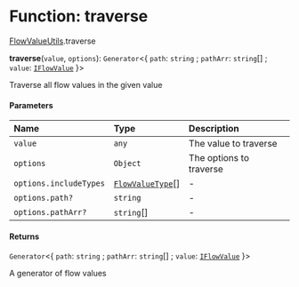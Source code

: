 # Function: traverse

[FlowValueUtils](/en/auto-docs/form-materials/modules/FlowValueUtils.md).traverse

**traverse**(`value`, `options`): `Generator`<{ `path`: `string` ; `pathArr`: `string`\[] ; `value`: [`IFlowValue`](/en/auto-docs/form-materials/types/IFlowValue.md)  }>

Traverse all flow values in the given value

#### Parameters

| Name | Type | Description |
| :------ | :------ | :------ |
| `value` | `any` | The value to traverse |
| `options` | `Object` | The options to traverse |
| `options.includeTypes` | [`FlowValueType`](/en/auto-docs/form-materials/types/FlowValueType.md)\[] | - |
| `options.path?` | `string` | - |
| `options.pathArr?` | `string`\[] | - |

#### Returns

`Generator`<{ `path`: `string` ; `pathArr`: `string`\[] ; `value`: [`IFlowValue`](/en/auto-docs/form-materials/types/IFlowValue.md)  }>

A generator of flow values

